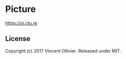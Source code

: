 Picture
=======

https://pi.ctu.re


License
-------

Copyright (c) 2017 Vincent Ollivier. Released under MIT.
